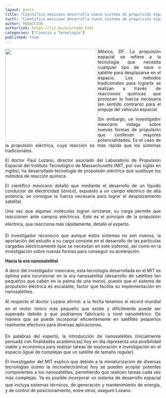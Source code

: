```yaml
---
layout: posts
title: "Científico mexicano desarrolla nuevo sistema de propulsión espacial"
twitt: "Científico mexicano desarrolla nuevo sistema de propulsión espacial"
author: REDACCION
authorlink: https://ljz.mx/acercade.html
categories: ["Ciencia y Tecnología"]
published: true
---
```

<p style="text-align: justify;">
  <img src="images/stories/fotos_marzo/paul2.jpg" border="0" width="300" style="float: left;" /><em>México, DF</em>. La propulsión espacial se refiere a la tecnología que necesita cualquier tipo de nave o satélite para desplazarse en el espacio. Los métodos tradicionales para lograrla se realizan a través de reacciones químicas que provocan la fuerza necesaria (en sentido contrario) para el empuje del vehículo espacial.
</p>

<p style="text-align: justify;">
  Sin embargo, un investigador mexicano indaga sobre nuevas formas de propulsión que conllevan mayores potencialidades. Es el caso de la propulsión eléctrica, cuya reacción es más rápida que los sistemas tradicionales.
</p>

<p style="text-align: justify;">
  El doctor Paul Lozano, director asociado del Laboratorio de Propulsión Espacial del Instituto Tecnológico de Massachusetts (MIT, por sus siglas en inglés), ha desarrollado tecnología de propulsión eléctrica que sustituye los métodos de reacción química.
</p>

<p style="text-align: justify;">
  El científico mexicano detalló que mediante el desarrollo de un líquido conductor de electricidad (iónico), expuesto a un campo eléctrico de alta potencia, se consigue la fuerza necesaria para lograr el desplazamiento satelital.
</p>

<p style="text-align: justify;">
  Una vez que algunas moléculas logran ionizarse, su carga permite que reaccionen ante campos eléctricos. Este es el principio de la propulsión eléctrica, que reacciona más rápidamente, detalló el experto.
</p>

<p style="text-align: justify;">
  El investigador reconoció que aunque estos sistemas no son nuevos, la aportación del estudio a su cargo consiste en el desarrollo de las partículas cargadas eléctricamente (que se necesitan en este sistema), así como en la investigación sobre nuevas formas para conseguir su aceleración.
</p>

<p style="text-align: justify;">
  <strong>Hacia la era nanosatelital</strong>
</p>

<p style="text-align: justify;">
  A decir del investigador mexicano, esta tecnología desarrollada en el MIT es óptima para incursionar en la era nanosatelital (desarrollo de satélites tan pequeños que caben en la palma de una mano), puesto que el sistema de propulsión eléctrica es escalable, factor que facilita su implementación en nanosatélites.
</p>

<p style="text-align: justify;">
  Al respecto el doctor Lozano afirmó: a la fecha tenemos el récord mundial en el motor iónico más pequeño que existe y difícilmente puede ser superado debido a que podríamos fabricarlo a nivel nanométrico. De manera que se puede incorporar eficientemente en satélites pequeños realmente efectivos para diversas aplicaciones.
</p>

<p style="text-align: justify;">
  En palabras del experto, la introducción de nanosatélites (inicialmente pensada con finalidades académicas) hoy en día representa una posibilidad viable y económica para realizar tareas de exploración e investigación en el espacio (igual de complejas que un satélite de tamaño regular).
</p>

<p style="text-align: justify;">
  El investigador del MIT explicó que debido a la miniaturización de diversas tecnologías (como la microelectrónica) hoy se pueden acoplar potentes componentes a los nanosatélites, permitiendo que realicen tareas cada vez más complejas. Ya es posible incorporar un sistema de desarrollo espacial que incluya sistemas térmicos, de generación y mantenimiento de energía, y de control de posicionamiento, entre otros, aseguró Lozano.
</p>
